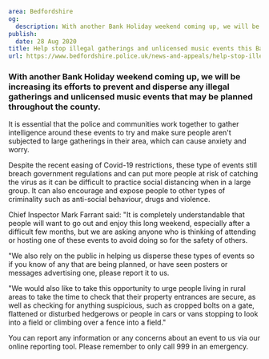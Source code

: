 ```yaml
area: Bedfordshire
og:
  description: With another Bank Holiday weekend coming up, we will be increasing its efforts to prevent and disperse any illegal gatherings and unlicensed music events that may be planned throughout the county.
publish:
  date: 28 Aug 2020
title: Help stop illegal gatherings and unlicensed music events this Bank Holiday weekend
url: https://www.bedfordshire.police.uk/news-and-appeals/help-stop-illegal-gatherings-unlicensed-music-events-bank-holiday-weekend
```

### With another Bank Holiday weekend coming up, we will be increasing its efforts to prevent and disperse any illegal gatherings and unlicensed music events that may be planned throughout the county.

It is essential that the police and communities work together to gather intelligence around these events to try and make sure people aren't subjected to large gatherings in their area, which can cause anxiety and worry.

Despite the recent easing of Covid-19 restrictions, these type of events still breach government regulations and can put more people at risk of catching the virus as it can be difficult to practice social distancing when in a large group. It can also encourage and expose people to other types of criminality such as anti-social behaviour, drugs and violence.

Chief Inspector Mark Farrant said: "It is completely understandable that people will want to go out and enjoy this long weekend, especially after a difficult few months, but we are asking anyone who is thinking of attending or hosting one of these events to avoid doing so for the safety of others.

"We also rely on the public in helping us disperse these types of events so if you know of any that are being planned, or have seen posters or messages advertising one, please report it to us.

"We would also like to take this opportunity to urge people living in rural areas to take the time to check that their property entrances are secure, as well as checking for anything suspicious, such as cropped bolts on a gate, flattened or disturbed hedgerows or people in cars or vans stopping to look into a field or climbing over a fence into a field."

You can report any information or any concerns about an event to us via our online reporting tool. Please remember to only call 999 in an emergency.
